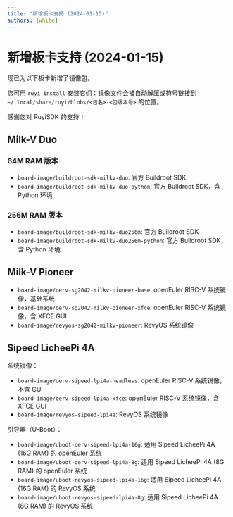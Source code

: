 ```yaml
---
title: "新增板卡支持 (2024-01-15)"
authors: [white]
---
```


# 新增板卡支持 (2024-01-15)

现已为以下板卡新增了镜像包。

您可用 `ruyi install` 安装它们：镜像文件会被自动解压或符号链接到 `~/.local/share/ruyi/blobs/<包名>-<包版本号>` 的位置。

感谢您对 RuyiSDK 的支持！

## Milk-V Duo

### 64M RAM 版本

- `board-image/buildroot-sdk-milkv-duo`: 官方 Buildroot SDK
- `board-image/buildroot-sdk-milkv-duo-python`: 官方 Buildroot SDK，含 Python 环境

### 256M RAM 版本

- `board-image/buildroot-sdk-milkv-duo256m`: 官方 Buildroot SDK
- `board-image/buildroot-sdk-milkv-duo256m-python`: 官方 Buildroot SDK，含 Python 环境

## Milk-V Pioneer

- `board-image/oerv-sg2042-milkv-pioneer-base`: openEuler RISC-V 系统镜像，基础系统
- `board-image/oerv-sg2042-milkv-pioneer-xfce`: openEuler RISC-V 系统镜像，含 XFCE GUI
- `board-image/revyos-sg2042-milkv-pioneer`: RevyOS 系统镜像

## Sipeed LicheePi 4A

系统镜像：

- `board-image/oerv-sipeed-lpi4a-headless`: openEuler RISC-V 系统镜像，不含 GUI
- `board-image/oerv-sipeed-lpi4a-xfce`: openEuler RISC-V 系统镜像，含 XFCE GUI
- `board-image/revyos-sipeed-lpi4a`: RevyOS 系统镜像

引导器（U-Boot）：

- `board-image/uboot-oerv-sipeed-lpi4a-16g`: 适用 Sipeed LicheePi 4A (16G RAM) 的 openEuler 系统
- `board-image/uboot-oerv-sipeed-lpi4a-8g`: 适用 Sipeed LicheePi 4A (8G RAM) 的 openEuler 系统
- `board-image/uboot-revyos-sipeed-lpi4a-16g`: 适用 Sipeed LicheePi 4A (16G RAM) 的 RevyOS 系统
- `board-image/uboot-revyos-sipeed-lpi4a-8g`: 适用 Sipeed LicheePi 4A (8G RAM) 的 RevyOS 系统
